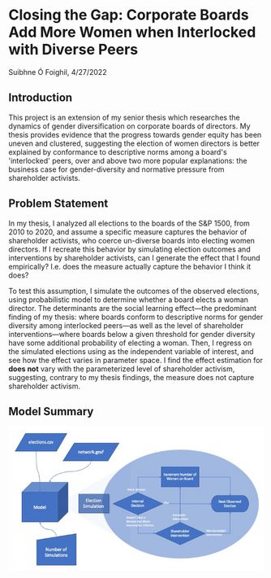 
# Closing the Gap: Corporate Boards Add More Women when Interlocked with Diverse Peers
Suibhne Ó Foighil, 4/27/2022

## Introduction
This project is an extension of my senior thesis which researches the dynamics of gender diversification on corporate boards of directors. My thesis provides evidence that the progress towards gender equity has been uneven and clustered, suggesting the election of women directors is better explained by conformance to descriptive norms among a board&#39;s &#39;interlocked&#39; peers, over and above two more popular explanations: the business case for gender-diversity and normative pressure from shareholder activists.

## Problem Statement
In my thesis, I analyzed all elections to the boards of the S&amp;P 1500, from 2010 to 2020, and assume a specific measure captures the behavior of shareholder activists, who coerce un-diverse boards into electing women directors. If I recreate this behavior by simulating election outcomes and interventions by shareholder activists, can I generate the effect that I found empirically? I.e. does the measure actually capture the behavior I think it does?

To test this assumption, I simulate the outcomes of the observed elections, using probabilistic model to determine whether a board elects a woman director. The determinants are the social learning effect—the predominant finding of my thesis: where boards conform to descriptive norms for gender diversity among interlocked peers—as well as the level of shareholder interventions—where boards below a given threshold for gender diversity have some additional probability of electing a woman. Then, I regress on the simulated elections using as the independent variable of interest, and see how the effect varies in parameter space. I find the effect estimation for **does not** vary with the parameterized level of shareholder activism, suggesting, contrary to my thesis findings, the measure does not capture shareholder activism. 

## Model Summary
![Model Flow](figures/flow-chart.jpeg)
